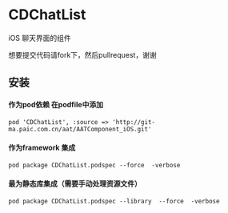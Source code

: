 # CDChatList
iOS 聊天界面的组件


想要提交代码请fork下，然后pullrequest，谢谢



## 安装

####  作为pod依赖 在podfile中添加

```
pod 'CDChatList', :source => 'http://git-ma.paic.com.cn/aat/AATComponent_iOS.git'
```

####  作为framework 集成

```
pod package CDChatList.podspec --force  -verbose
```

####  最为静态库集成（需要手动处理资源文件）

```
pod package CDChatList.podspec --library  --force  -verbose
```

